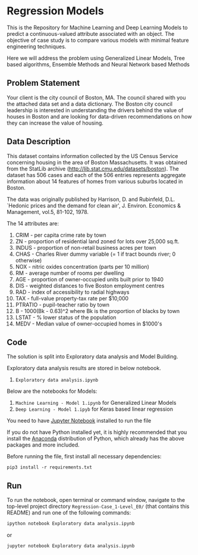 # Regression Models

This is the Repository for Machine Learning and Deep Learning Models to predict a continuous-valued attribute associated with an object. The objective of case study is to compare various models with minimal feature engineering techniques.

Here we will address the problem using Generalized Linear Models, Tree based algorithms, Ensemble Methods and Neural Network based Methods

## Problem Statement
Your client is the city council of Boston, MA.  The council shared with you the attached data set and a data dictionary. The Boston city council leadership is interested in understanding the drivers behind the value of houses in Boston and are looking for data-driven recommendations on how they can increase the value of housing.

## Data Description
This dataset contains information collected by the US Census Service concerning housing in the area of Boston Massachusetts. It was obtained from the StatLib archive (http://lib.stat.cmu.edu/datasets/boston). The dataset has 506 cases and each of the 506 entries represents aggregate information about 14 features of homes from various suburbs located in Boston.

The data was originally published by Harrison, D. and Rubinfeld, D.L. `Hedonic prices and the demand for clean air', J. Environ. Economics & Management, vol.5, 81-102, 1978. 

The 14 attributes are:

1. CRIM      - per capita crime rate by town
2. ZN        - proportion of residential land zoned for lots over 25,000 sq.ft.
3. INDUS     - proportion of non-retail business acres per town
4. CHAS      - Charles River dummy variable (= 1 if tract bounds river; 0 otherwise)
5. NOX       - nitric oxides concentration (parts per 10 million)
6. RM        - average number of rooms per dwelling
7. AGE       - proportion of owner-occupied units built prior to 1940
8. DIS       - weighted distances to five Boston employment centres
9. RAD       - index of accessibility to radial highways
10. TAX      - full-value property-tax rate per \$10\,000
11. PTRATIO  - pupil-teacher ratio by town
12. B        - 1000(Bk - 0.63)^2 where Bk is the proportion of blacks by town
13. LSTAT    - % lower status of the population
14. MEDV     - Median value of owner-occupied homes in \$1000's

## Code

The solution is split into Exploratory data analysis and Model Building. 

Exploratory data analysis results are stored in below notebook.

1. `Exploratory data analysis.ipynb`

Below are the notebooks for Models:

1. `Machine Learning - Model 1.ipynb` for Generalized Linear Models
2. `Deep Learning - Model 1.ipyb` for Keras based linear regression

You need to have [Jupyter Notebook](http://ipython.org/notebook.html) installed to run the file

If you do not have Python installed yet, it is highly recommended that you install the [Anaconda](http://continuum.io/downloads) distribution of Python, which already has the above packages and more included. 

Before running the file, first install all necessary dependencies:

```
pip3 install -r requirements.txt
```

## Run

To run the notebook, open terminal or command window, navigate to the top-level project directory `Regression-Case_1-Level_E0/` (that contains this README) and run one of the following commands:

```bash
ipython notebook Exploratory data analysis.ipynb
```  
or
```bash
jupyter notebook Exploratory data analysis.ipynb
```

